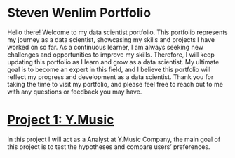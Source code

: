 # Steven Wenlim Portfolio
Hello there! Welcome to my data scientist portfolio. This portfolio represents my journey as a data scientist, showcasing my skills and projects I have worked on so far. As a continuous learner, I am always seeking new challenges and opportunities to improve my skills. Therefore, I will keep updating this portfolio as I learn and grow as a data scientist. My ultimate goal is to become an expert in this field, and I believe this portfolio will reflect my progress and development as a data scientist. Thank you for taking the time to visit my portfolio, and please feel free to reach out to me with any questions or feedback you may have.

# [Project 1: Y.Music](https://github.com/StevenWenlim/Y.Music_1stProject)
In this project I will act as a Analyst at Y.Music Company, the main goal of this project is to test the hypotheses and compare users’ preferences.


